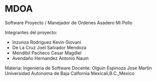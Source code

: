 # MDOA
Software Proyecto / Manejador de Ordenes Asadero Mi Pollo

Integrantes del proyecto:
- Inzunza Rodriguez Kevin Giovani
- De La Cruz Joel Salvador Mendoza
- Mendibil Pacheco Cesar Magdiel
- Avendaño Hernandez Antonio Naum

Materia: Ingenieria de Software
Docente: Olguin Espinoza Jose Martin
Universidad Autonoma de Baja Calfornia
Mexicali,B.C.,Mexico

